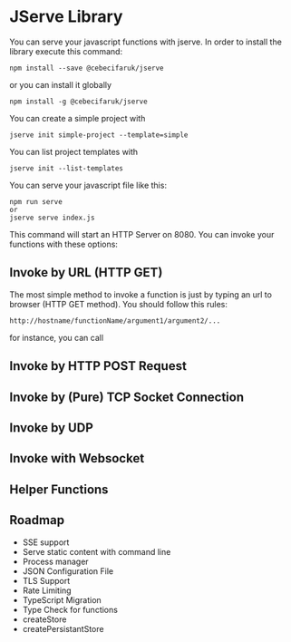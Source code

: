 # JServe Library

You can serve your javascript functions with jserve. In order to install the library execute this command:

```
npm install --save @cebecifaruk/jserve
```

or you can install it globally

```
npm install -g @cebecifaruk/jserve
```

You can create a simple project with

```
jserve init simple-project --template=simple
```

You can list project templates with

```
jserve init --list-templates
```

You can serve your javascript file like this:

```
npm run serve
or
jserve serve index.js
```

This command will start an HTTP Server on 8080. You can invoke your functions with these options:

## Invoke by URL (HTTP GET)

The most simple method to invoke a function is just by typing an url to browser (HTTP GET method). You should follow this rules:

```
http://hostname/functionName/argument1/argument2/...
```

for instance, you can call

## Invoke by HTTP POST Request

## Invoke by (Pure) TCP Socket Connection

## Invoke by UDP

## Invoke with Websocket

## Helper Functions

## Roadmap

- SSE support
- Serve static content with command line
- Process manager
- JSON Configuration File
- TLS Support
- Rate Limiting
- TypeScript Migration
- Type Check for functions
- createStore
- createPersistantStore
